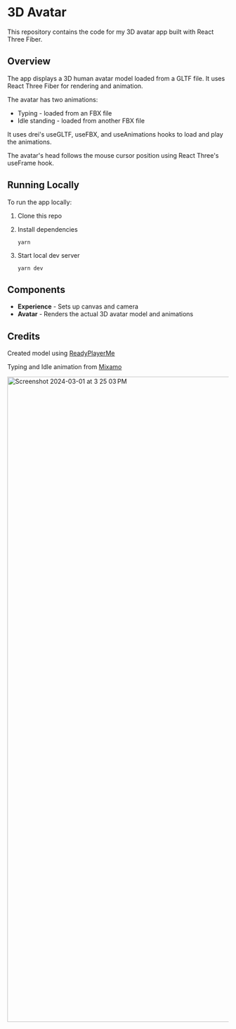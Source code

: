 # 3D Avatar

This repository contains the code for my 3D avatar app built with React Three Fiber.

## Overview

The app displays a 3D human avatar model loaded from a GLTF file. It uses React Three Fiber for rendering and animation. 

The avatar has two animations:

- Typing - loaded from an FBX file
- Idle standing - loaded from another FBX file

It uses drei's useGLTF, useFBX, and useAnimations hooks to load and play the animations. 

The avatar's head follows the mouse cursor position using React Three's useFrame hook.

## Running Locally

To run the app locally:

1. Clone this repo
2. Install dependencies

    ```
    yarn 
    ```

3. Start local dev server

    ``` 
    yarn dev
    ```

## Components

- **Experience** - Sets up canvas and camera
- **Avatar** - Renders the actual 3D avatar model and animations

## Credits

Created model using <a href = "https://readyplayer.me/">ReadyPlayerMe </a>

Typing and Idle animation from <a href = "https://www.mixamo.com/#/">Mixamo</a>

<img width="1466" alt="Screenshot 2024-03-01 at 3 25 03 PM" src="https://github.com/rohan300/3d-avatar-render/assets/46117360/aab101f0-ec36-4f3e-9f4f-464c05e9179e">

